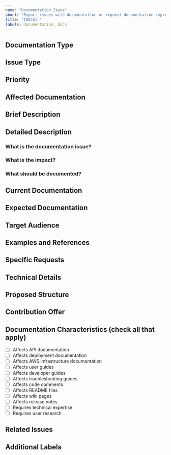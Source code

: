 ```yaml
---
name: "Documentation Issue"
about: "Report issues with documentation or request documentation improvements"
title: "[DOCS] "
labels: documentation, docs
---
```


## Documentation Type
<!-- e.g., API Docs, User Guide, Developer Guide, AWS Infrastructure, Setup Guide, etc. -->

## Issue Type
<!-- Missing, Outdated, Unclear, Error, Request for New Docs, Improvement, etc. -->

## Priority
<!-- Critical, High, Medium, Low -->

## Affected Documentation
<!-- e.g., README.md, API docs, deployment guide, etc. -->

## Brief Description
<!-- A concise summary of the documentation issue -->

## Detailed Description
### What is the documentation issue?
<!-- Describe the documentation problem in detail -->

### What is the impact?
<!-- How does this affect users, developers, or the project? -->

### What should be documented?
<!-- What information is missing or unclear? -->

## Current Documentation
<!-- What is currently documented? Where? What is missing or unclear? -->

## Expected Documentation
<!-- What should the documentation include? How should it be structured? Examples/templates needed? -->

## Target Audience
<!-- Who is the intended audience for this documentation? (e.g., users, developers, admins, etc.) -->

## Examples and References
<!-- Include examples, references, or similar documentation. Add code examples, screenshots, or diagrams if needed. -->

## Specific Requests
<!-- List specific documentation requests or improvements -->

## Technical Details
<!-- Any technical details relevant to the documentation (API endpoints, AWS services, dependencies, etc.) -->

## Proposed Structure
<!-- Suggest a structure for the documentation (main sections, subsections, appendices, etc.) -->

## Contribution Offer
<!-- Are you willing to contribute to the documentation? What can you contribute? Timeline? -->

## Documentation Characteristics (check all that apply)
- [ ] Affects API documentation
- [ ] Affects deployment documentation
- [ ] Affects AWS infrastructure documentation
- [ ] Affects user guides
- [ ] Affects developer guides
- [ ] Affects troubleshooting guides
- [ ] Affects code comments
- [ ] Affects README files
- [ ] Affects wiki pages
- [ ] Affects release notes
- [ ] Requires technical expertise
- [ ] Requires user research

## Related Issues
<!-- e.g., Related to #123, Follow-up to #456, Similar to #789 -->

## Additional Labels
<!-- e.g., api-docs, user-guide, developer-guide, aws-docs, etc. -->